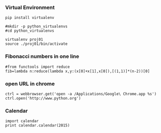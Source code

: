 ### Virtual Environment
    pip install virtualenv

    #mkdir -p python_virtualenvs
    #cd python_virtualenvs

    virtualenv proj01
    source ./proj01/bin/activate

### Fibonacci numbers in one line
    #from functools import reduce
    fib=lambda n:reduce(lambda x,y:(x[0]+x[1],x[0]),[(1,1)]*(n-2))[0]

### open URL in chrome
    ctrl = webbrowser.get('open -a /Applications/Google\ Chrome.app %s')
    ctrl.open('http://www.python.org')

### Calendar
    import calendar
    print calendar.calendar(2015)
